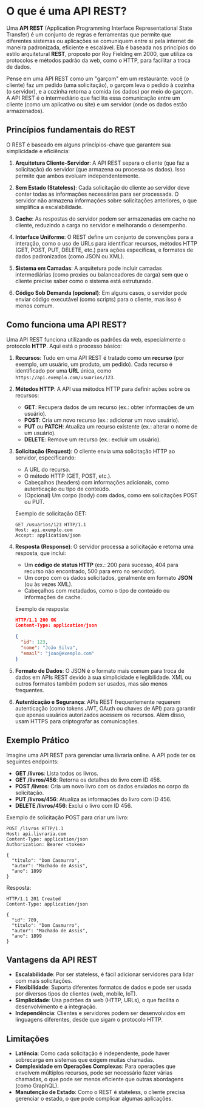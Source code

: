 # O que é uma API REST?

Uma **API REST** (Application Programming Interface Representational State Transfer) é um conjunto de regras e ferramentas que permite que diferentes sistemas ou aplicações se comuniquem entre si pela internet de maneira padronizada, eficiente e escalável. Ela é baseada nos princípios do estilo arquitetural **REST**, proposto por Roy Fielding em 2000, que utiliza os protocolos e métodos padrão da web, como o HTTP, para facilitar a troca de dados.

Pense em uma API REST como um "garçom" em um restaurante: você (o cliente) faz um pedido (uma solicitação), o garçom leva o pedido à cozinha (o servidor), e a cozinha retorna a comida (os dados) por meio do garçom. A API REST é o intermediário que facilita essa comunicação entre um cliente (como um aplicativo ou site) e um servidor (onde os dados estão armazenados).

## Princípios fundamentais do REST

O REST é baseado em alguns princípios-chave que garantem sua simplicidade e eficiência:

1. **Arquitetura Cliente-Servidor**: A API REST separa o cliente (que faz a solicitação) do servidor (que armazena ou processa os dados). Isso permite que ambos evoluam independentemente.

2. **Sem Estado (Stateless)**: Cada solicitação do cliente ao servidor deve conter todas as informações necessárias para ser processada. O servidor não armazena informações sobre solicitações anteriores, o que simplifica a escalabilidade.

3. **Cache**: As respostas do servidor podem ser armazenadas em cache no cliente, reduzindo a carga no servidor e melhorando o desempenho.

4. **Interface Uniforme**: O REST define um conjunto de convenções para a interação, como o uso de URLs para identificar recursos, métodos HTTP (GET, POST, PUT, DELETE, etc.) para ações específicas, e formatos de dados padronizados (como JSON ou XML).

5. **Sistema em Camadas**: A arquitetura pode incluir camadas intermediárias (como proxies ou balanceadores de carga) sem que o cliente precise saber como o sistema está estruturado.

6. **Código Sob Demanda (opcional)**: Em alguns casos, o servidor pode enviar código executável (como scripts) para o cliente, mas isso é menos comum.

## Como funciona uma API REST?

Uma API REST funciona utilizando os padrões da web, especialmente o protocolo **HTTP**. Aqui está o processo básico:

1. **Recursos**: Tudo em uma API REST é tratado como um **recurso** (por exemplo, um usuário, um produto, um pedido). Cada recurso é identificado por uma **URL** única, como `https://api.exemplo.com/usuarios/123`.

2. **Métodos HTTP**: A API usa métodos HTTP para definir ações sobre os recursos:
   - **GET**: Recupera dados de um recurso (ex.: obter informações de um usuário).
   - **POST**: Cria um novo recurso (ex.: adicionar um novo usuário).
   - **PUT** ou **PATCH**: Atualiza um recurso existente (ex.: alterar o nome de um usuário).
   - **DELETE**: Remove um recurso (ex.: excluir um usuário).

3. **Solicitação (Request)**: O cliente envia uma solicitação HTTP ao servidor, especificando:
   - A URL do recurso.
   - O método HTTP (GET, POST, etc.).
   - Cabeçalhos (headers) com informações adicionais, como autenticação ou tipo de conteúdo.
   - (Opcional) Um corpo (body) com dados, como em solicitações POST ou PUT.

   Exemplo de solicitação GET:
   ```
   GET /usuarios/123 HTTP/1.1
   Host: api.exemplo.com
   Accept: application/json
   ```

4. **Resposta (Response)**: O servidor processa a solicitação e retorna uma resposta, que inclui:
   - Um **código de status HTTP** (ex.: 200 para sucesso, 404 para recurso não encontrado, 500 para erro no servidor).
   - Um corpo com os dados solicitados, geralmente em formato **JSON** (ou às vezes XML).
   - Cabeçalhos com metadados, como o tipo de conteúdo ou informações de cache.

   Exemplo de resposta:
   ```json
   HTTP/1.1 200 OK
   Content-Type: application/json

   {
     "id": 123,
     "nome": "João Silva",
     "email": "joao@exemplo.com"
   }
   ```

5. **Formato de Dados**: O JSON é o formato mais comum para troca de dados em APIs REST devido à sua simplicidade e legibilidade. XML ou outros formatos também podem ser usados, mas são menos frequentes.

6. **Autenticação e Segurança**: APIs REST frequentemente requerem autenticação (como tokens JWT, OAuth ou chaves de API) para garantir que apenas usuários autorizados acessem os recursos. Além disso, usam HTTPS para criptografar as comunicações.

## Exemplo Prático

Imagine uma API REST para gerenciar uma livraria online. A API pode ter os seguintes endpoints:

- **GET /livros**: Lista todos os livros.
- **GET /livros/456**: Retorna os detalhes do livro com ID 456.
- **POST /livros**: Cria um novo livro com os dados enviados no corpo da solicitação.
- **PUT /livros/456**: Atualiza as informações do livro com ID 456.
- **DELETE /livros/456**: Exclui o livro com ID 456.

Exemplo de solicitação POST para criar um livro:
```
POST /livros HTTP/1.1
Host: api.livraria.com
Content-Type: application/json
Authorization: Bearer <token>

{
  "titulo": "Dom Casmurro",
  "autor": "Machado de Assis",
  "ano": 1899
}
```

Resposta:
```
HTTP/1.1 201 Created
Content-Type: application/json

{
  "id": 789,
  "titulo": "Dom Casmurro",
  "autor": "Machado de Assis",
  "ano": 1899
}
```

## Vantagens da API REST

- **Escalabilidade**: Por ser stateless, é fácil adicionar servidores para lidar com mais solicitações.
- **Flexibilidade**: Suporta diferentes formatos de dados e pode ser usada por diversos tipos de clientes (web, mobile, IoT).
- **Simplicidade**: Usa padrões da web (HTTP, URLs), o que facilita o desenvolvimento e a integração.
- **Independência**: Clientes e servidores podem ser desenvolvidos em linguagens diferentes, desde que sigam o protocolo HTTP.

## Limitações

- **Latência**: Como cada solicitação é independente, pode haver sobrecarga em sistemas que exigem muitas chamadas.
- **Complexidade em Operações Complexas**: Para operações que envolvem múltiplos recursos, pode ser necessário fazer várias chamadas, o que pode ser menos eficiente que outras abordagens (como GraphQL).
- **Manutenção de Estado**: Como o REST é stateless, o cliente precisa gerenciar o estado, o que pode complicar algumas aplicações.

